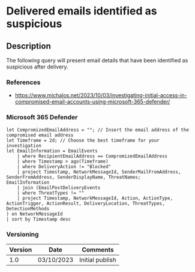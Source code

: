 # Delivered emails identified as suspicious

## Description

The following query will present email details that have been identified as suspicious after delivery.

### References
- https://www.michalos.net/2023/10/03/investigating-initial-access-in-compromised-email-accounts-using-microsoft-365-defender/

### Microsoft 365 Defender
```
let CompromizedEmailAddress = ""; // Insert the email address of the compromised email address
let Timeframe = 2d; // Choose the best timeframe for your investigation
let EmailInformation = EmailEvents
    | where RecipientEmailAddress == CompromizedEmailAddress
    | where Timestamp > ago(Timeframe)
    | where DeliveryAction != "Blocked"
    | project Timestamp, NetworkMessageId, SenderMailFromAddress, SenderFromAddress, SenderDisplayName, ThreatNames;
EmailInformation
    | join (EmailPostDeliveryEvents 
    | where ThreatTypes != ""
    | project Timestamp, NetworkMessageId, Action, ActionType, ActionTrigger, ActionResult, DeliveryLocation, ThreatTypes, DetectionMethods
) on NetworkMessageId
| sort by Timestamp desc 
```

### Versioning
| Version       | Date          | Comments                               |
| ------------- |---------------| ---------------------------------------|
| 1.0           | 03/10/2023    | Initial publish                        |
